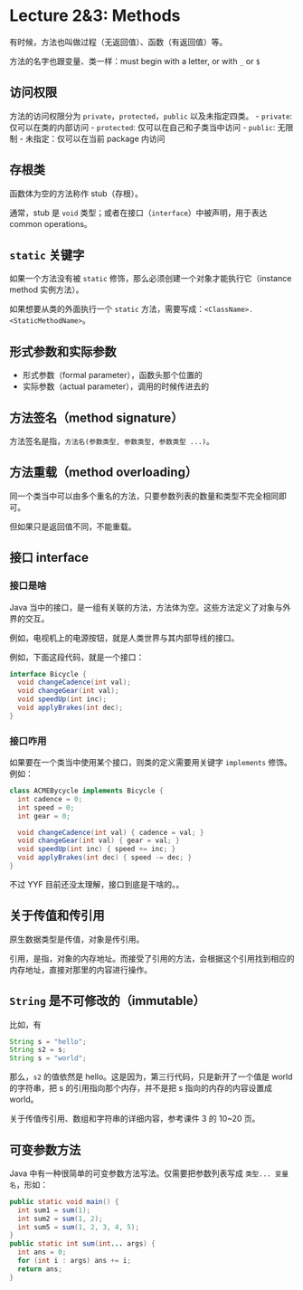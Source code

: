 
Lecture 2\&3: Methods
=====================


有时候，方法也叫做过程（无返回值）、函数（有返回值）等。


方法的名字也跟变量、类一样：must begin with a letter, or with `_` or `$`


访问权限
----


方法的访问权限分为 `private`，`protected`，`public` 以及未指定四类。
\- `private`: 仅可以在类的内部访问
\- `protected`: 仅可以在自己和子类当中访问
\- `public`: 无限制
\- 未指定：仅可以在当前 package 内访问


存根类
---


函数体为空的方法称作 stub（存根）。


通常，stub 是 `void` 类型；或者在接口（`interface`）中被声明，用于表达 common operations。


`static` 关键字
------------


如果一个方法没有被 `static` 修饰，那么必须创建一个对象才能执行它（instance method 实例方法）。


如果想要从类的外面执行一个 `static` 方法，需要写成：`<ClassName>.<StaticMethodName>`。


形式参数和实际参数
---------


* 形式参数（formal parameter），函数头那个位置的
* 实际参数（actual parameter），调用的时候传进去的


方法签名（method signature）
----------------------


方法签名是指，`方法名(参数类型, 参数类型, 参数类型 ...)`。


方法重载（method overloading）
------------------------


同一个类当中可以由多个重名的方法，只要参数列表的数量和类型不完全相同即可。


但如果只是返回值不同，不能重载。


接口 interface
------------


### 接口是啥


Java 当中的接口，是一组有关联的方法，方法体为空。这些方法定义了对象与外界的交互。  

例如，电视机上的电源按钮，就是人类世界与其内部导线的接口。  

例如，下面这段代码，就是一个接口：  


```java
interface Bicycle {
  void changeCadence(int val);
  void changeGear(int val);
  void speedUp(int inc);
  void applyBrakes(int dec);
}

```



### 接口咋用


如果要在一个类当中使用某个接口，则类的定义需要用关键字 `implements` 修饰。例如：  


```java
class ACMEBycycle implements Bicycle {
  int cadence = 0;
  int speed = 0;
  int gear = 0;

  void changeCadence(int val) { cadence = val; }
  void changeGear(int val) { gear = val; }
  void speedUp(int inc) { speed += inc; }
  void applyBrakes(int dec) { speed -= dec; }
}

```



不过 YYF 目前还没太理解，接口到底是干啥的。。


关于传值和传引用
--------


原生数据类型是传值，对象是传引用。


引用，是指，对象的内存地址。而接受了引用的方法，会根据这个引用找到相应的内存地址，直接对那里的内容进行操作。


`String` 是不可修改的（immutable）
--------------------------


比如，有  


```java
String s = "hello";
String s2 = s;
String s = "world";

```

那么，`s2` 的值依然是 hello。这是因为，第三行代码，只是新开了一个值是 world 的字符串，把 s 的引用指向那个内存，并不是把 s 指向的内存的内容设置成 world。


关于传值传引用、数组和字符串的详细内容，参考课件 3 的 10\~20 页。


可变参数方法
------


Java 中有一种很简单的可变参数方法写法。仅需要把参数列表写成 `类型... 变量名`，形如：  


```java
public static void main() {
  int sum1 = sum(1);
  int sum2 = sum(1, 2);
  int sum5 = sum(1, 2, 3, 4, 5);
}
public static int sum(int... args) {
  int ans = 0;
  for (int i : args) ans += i;
  return ans;
}

```




